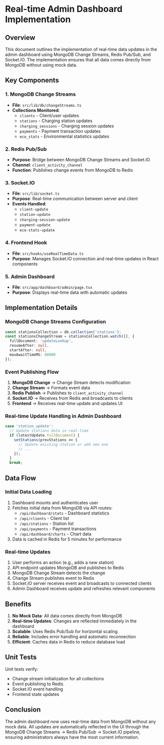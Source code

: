 # Real-time Admin Dashboard Implementation

## Overview
This document outlines the implementation of real-time data updates in the admin dashboard using MongoDB Change Streams, Redis Pub/Sub, and Socket.IO. The implementation ensures that all data comes directly from MongoDB without using mock data.

## Key Components

### 1. MongoDB Change Streams
- **File**: `src/lib/db/changeStreams.ts`
- **Collections Monitored**:
  - `clients` - Client/user updates
  - `stations` - Charging station updates
  - `charging_sessions` - Charging session updates
  - `payments` - Payment transaction updates
  - `eco_stats` - Environmental statistics updates

### 2. Redis Pub/Sub
- **Purpose**: Bridge between MongoDB Change Streams and Socket.IO
- **Channel**: `client_activity_channel`
- **Function**: Publishes change events from MongoDB to Redis

### 3. Socket.IO
- **File**: `src/lib/socket.ts`
- **Purpose**: Real-time communication between server and client
- **Events Handled**:
  - `client-update`
  - `station-update`
  - `charging-session-update`
  - `payment-update`
  - `eco-stats-update`

### 4. Frontend Hook
- **File**: `src/hooks/useRealTimeData.ts`
- **Purpose**: Manages Socket.IO connection and real-time updates in React components

### 5. Admin Dashboard
- **File**: `src/app/dashboard/admin/page.tsx`
- **Purpose**: Displays real-time data with automatic updates

## Implementation Details

### MongoDB Change Streams Configuration
```typescript
const stationsCollection = db.collection('stations');
const stationsChangeStream = stationsCollection.watch([], { 
  fullDocument: 'updateLookup',
  resumeAfter: null,
  startAfter: null,
  maxAwaitTimeMS: 60000
});
```

### Event Publishing Flow
1. **MongoDB Change** → Change Stream detects modification
2. **Change Stream** → Formats event data
3. **Redis Publish** → Publishes to `client_activity_channel`
4. **Socket.IO** → Receives from Redis and broadcasts to clients
5. **Frontend** → Receives real-time update and updates UI

### Real-time Update Handling in Admin Dashboard
```typescript
case 'station_update':
  // Update stations data in real-time
  if (latestUpdate.fullDocument) {
    setStations(prevStations => {
      // Update existing station or add new one
      // ...
    });
  }
  break;
```

## Data Flow

### Initial Data Loading
1. Dashboard mounts and authenticates user
2. Fetches initial data from MongoDB via API routes:
   - `/api/dashboard/stats` - Dashboard statistics
   - `/api/clients` - Client list
   - `/api/stations` - Station list
   - `/api/payments` - Payment transactions
   - `/api/dashboard/charts` - Chart data
3. Data is cached in Redis for 5 minutes for performance

### Real-time Updates
1. User performs an action (e.g., adds a new station)
2. API endpoint updates MongoDB and publishes to Redis
3. MongoDB Change Stream detects the change
4. Change Stream publishes event to Redis
5. Socket.IO server receives event and broadcasts to connected clients
6. Admin Dashboard receives update and refreshes relevant components

## Benefits

1. **No Mock Data**: All data comes directly from MongoDB
2. **Real-time Updates**: Changes are reflected immediately in the dashboard
3. **Scalable**: Uses Redis Pub/Sub for horizontal scaling
4. **Reliable**: Includes error handling and automatic reconnection
5. **Efficient**: Caches data in Redis to reduce database load

## Unit Tests

Unit tests verify:
- Change stream initialization for all collections
- Event publishing to Redis
- Socket.IO event handling
- Frontend state updates

## Conclusion

The admin dashboard now uses real-time data from MongoDB without any mock data. All updates are automatically reflected in the UI through the MongoDB Change Streams → Redis Pub/Sub → Socket.IO pipeline, ensuring administrators always have the most current information.